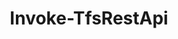 ﻿---
title: Invoke-TfsRestApi
breadcrumbs: [ "RestApi" ]
parent: "RestApi"
description: "Invoke an Azure DevOps REST API. "
remarks: "Invoke-TfsRestApi can automatically parse an example URL from https://docs.microsoft.com/en-us/rest/api/azure/devops/ and replace its various tokens (such as {organization}, {project} and {team}) as long as collection / project / team information are available via either the their respective arguments in this command or the corresponding Connect-Tfs* cmdlet. HTTP method and API version are also automatically extracted from the supplied example, when available. "
parameterSets: 
  "_All_": [ AdditionalHeaders, ApiVersion, AsTask, Body, Collection, Method, Path, Project, QueryParameters, Raw, RequestContentType, ResponseContentType, Team, UseHost ] 
  "__AllParameterSets":  
    Path: 
      type: "string"  
      position: "0"  
      required: true  
    AdditionalHeaders: 
      type: "Hashtable"  
    ApiVersion: 
      type: "string"  
    AsTask: 
      type: "SwitchParameter"  
    Body: 
      type: "string"  
    Collection: 
      type: "object"  
    Method: 
      type: "string"  
    Project: 
      type: "object"  
    QueryParameters: 
      type: "Hashtable"  
    Raw: 
      type: "SwitchParameter"  
    RequestContentType: 
      type: "string"  
    ResponseContentType: 
      type: "string"  
    Team: 
      type: "object"  
    UseHost: 
      type: "string" 
parameters: 
  - name: "Path" 
    description: "Specifies the path of the REST API to call. Tipically it is the portion of the URL after the name of the collection/organization, i.e. in the URL https://dev.azure.com/{organization}/_apis/projects?api-version=5.1 the path is \"/_apis/projects\". " 
    required: true 
    globbing: false 
    position: 0 
    type: "string" 
  - name: "Method" 
    description: "Specifies the HTTP method to call the API endpoint. When omitted, defaults to \"GET\". " 
    globbing: false 
    type: "string" 
    defaultValue: "GET" 
  - name: "Body" 
    description: "Specifies the request body to send to the API endpoint. Tipically contains the JSON payload required by the API. " 
    globbing: false 
    type: "string" 
    aliases: [ Content ] 
  - name: "Content" 
    description: "Specifies the request body to send to the API endpoint. Tipically contains the JSON payload required by the API. This is an alias of the Body parameter." 
    globbing: false 
    type: "string" 
    aliases: [ Content ] 
  - name: "RequestContentType" 
    description: "Specifies the request body content type to send to the API. When omitted, defaults to \"application/json\". " 
    globbing: false 
    type: "string" 
    defaultValue: "application/json" 
  - name: "ResponseContentType" 
    description: "Specifies the response body content type returned by the API. When omitted, defaults to \"application/json\". " 
    globbing: false 
    type: "string" 
    defaultValue: "application/json" 
  - name: "AdditionalHeaders" 
    description: "Specifies a hashtable with additional HTTP headers to send to the API endpoint. " 
    globbing: false 
    type: "Hashtable" 
  - name: "QueryParameters" 
    description: "Specifies a hashtable with additional query parameters to send to the API endpoint. " 
    globbing: false 
    type: "Hashtable" 
  - name: "ApiVersion" 
    description: "Specifies the desired API version. When omitted, defaults to \"4.1\". " 
    globbing: false 
    type: "string" 
    defaultValue: "4.1" 
  - name: "UseHost" 
    description: "Specifies an alternate host name for APIs not hosted in \"dev.azure.com\", e.g. \"vsaex.dev.azure.com\" or \"vssps.dev.azure.com\". " 
    globbing: false 
    type: "string" 
  - name: "Raw" 
    description: "Returns the API response as an unparsed string. If omitted, JSON responses will be parsed, converted and returned as objects (via ConvertFrom-Json). " 
    globbing: false 
    type: "SwitchParameter" 
    defaultValue: "False" 
  - name: "AsTask" 
    description: "Returns the System.Threading.Tasks.Task object used to issue the asynchronous call to the API. The caller is responsible for finishing the asynchronous call by e.g. accessing the Result property. " 
    globbing: false 
    type: "SwitchParameter" 
    defaultValue: "False" 
  - name: "Team" 
    description: "Specifies the name of the Team, its ID (a GUID), or a Microsoft.TeamFoundation.Core.WebApi.WebApiTeam object to connect to. When omitted, it defaults to the connection set by Connect-TfsTeam (if any). For more details, see the Get-TfsTeam cmdlet. " 
    globbing: false 
    type: "object" 
  - name: "Project" 
    description: "Specifies the name of the Team Project, its ID (a GUID), or a Microsoft.TeamFoundation.Core.WebApi.TeamProject object to connect to. When omitted, it defaults to the connection set by Connect-TfsTeamProject (if any). For more details, see the Get-TfsTeamProject cmdlet. " 
    globbing: false 
    type: "object" 
  - name: "Collection" 
    description: "Specifies the URL to the Team Project Collection or Azure DevOps Organization to connect to, a TfsTeamProjectCollection object (Windows PowerShell only), or a VssConnection object. You can also connect to an Azure DevOps Services organizations by simply providing its name instead of the full URL. For more details, see the Get-TfsTeamProjectCollection cmdlet. When omitted, it defaults to the connection set by Connect-TfsTeamProjectCollection (if any). " 
    globbing: false 
    type: "object"
inputs: 
outputs: 
notes: 
relatedLinks: 
  - text: "Online Version:" 
    uri: "https://tfscmdlets.dev/docs/cmdlets/RestApi/Invoke-TfsRestApi"
aliases: 
examples: 
  - title: "----------  EXAMPLE 1  ----------" 
    code: "PS> Invoke-TfsRestApi -Method GET -Path /_apis/projects -ApiVersion 4.1 -Collection DefaultCollection" 
    remarks: "Calls a REST API that lists all team projects in a TFS collection named DefaultCollection" 
  - title: "----------  EXAMPLE 2  ----------" 
    code: "PS> Invoke-TfsRestApi 'GET https://extmgmt.dev.azure.com/{organization}/_apis/extensionmanagement/installedextensions?api-version=5.1-preview.1'" 
    remarks: "Calls the API described by an example extracted from the docs.microsoft.com web site. HTTP method, host name and API version are all set based on the supplied values; Tokens {organization}, {project} and {team} are properly replaced with the corresponding values provided by the current connection context (via previous calls to Connect-TfsTeamProjectCollection, Connect-TfsTeamProject and/or Connect-TfsTeam)." 
  - title: "----------  EXAMPLE 3  ----------" 
    code: "PS> Invoke-TfsRestApi 'GET https://{instance}/{collection}/_apis/process/processes?api-version=4.1' -Collection http://vsalm:8080/tfs/DefaultCollection" 
    remarks: "Calls an API in a TFS instance, parsing the example provided by the docs.microsoft.com web site."
---
